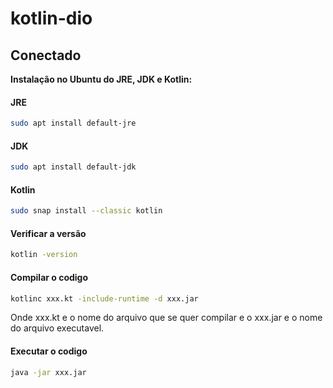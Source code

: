 # kotlin-dio
## Conectado

**Instalação no Ubuntu do JRE, JDK e Kotlin:**
#### JRE
```sh 
sudo apt install default-jre
```
#### JDK
```sh 
sudo apt install default-jdk
```
#### Kotlin
```sh 
sudo snap install --classic kotlin
```

#### Verificar a versão
```sh 
kotlin -version
```


#### Compilar o codigo
```sh 
kotlinc xxx.kt -include-runtime -d xxx.jar
```
Onde xxx.kt e o nome do arquivo que se quer compilar e o xxx.jar e o nome do arquivo executavel.

#### Executar o codigo
```sh 
java -jar xxx.jar
```